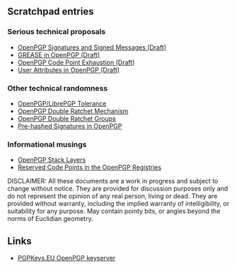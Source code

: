 Scratchpad entries
------------------

### Serious technical proposals

* [OpenPGP Signatures and Signed Messages (Draft)](https://andrewgdotcom.gitlab.io/openpgp-signatures)
* [GREASE in OpenPGP (Draft)](https://andrewgdotcom.gitlab.io/openpgp-grease)
* [OpenPGP Code Point Exhaustion (Draft)](https://andrewgdotcom.gitlab.io/openpgp-code-point-exhaustion)
* [User Attributes in OpenPGP (Draft)](https://andrewgdotcom.gitlab.io/openpgp-user-attributes)

### Other technical randomness

* [OpenPGP/LibrePGP Tolerance](tolerance.html)
* [OpenPGP Double Ratchet Mechanism](ratchet.html)
* [OpenPGP Double Ratchet Groups](ratchet-groups.html)
* [Pre-hashed Signatures in OpenPGP](prehash.html)

### Informational musings

* [OpenPGP Stack Layers](stack-layers.html)
* [Reserved Code Points in the OpenPGP Registries](reservations.html)

DISCLAIMER: All these documents are a work in progress and subject to change without notice.
They are provided for discussion purposes only and do not represent the opinion of any real person, living or dead.
They are provided without warranty, including the implied warranty of intelligibility, or suitability for any purpose.
May contain pointy bits, or angles beyond the norms of Euclidian geometry.

Links
-----

* [PGPKeys.EU OpenPGP keyserver](https://pgpkeys.eu/)
